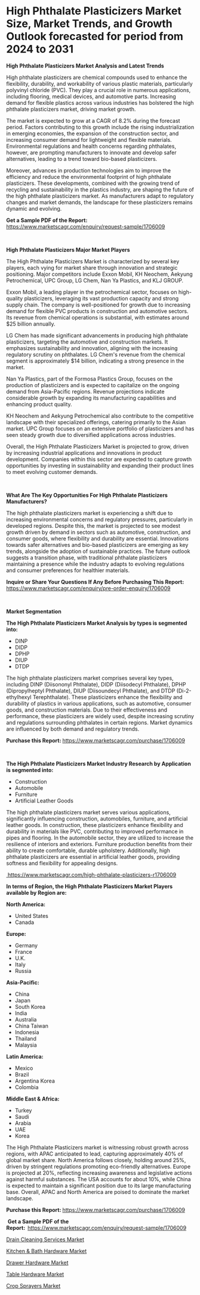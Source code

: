 <p><h1>High Phthalate Plasticizers Market Size, Market Trends, and Growth Outlook forecasted for period from 2024 to 2031</h1></p><p><strong>High Phthalate Plasticizers Market Analysis and Latest Trends</strong></p>
<p><p>High phthalate plasticizers are chemical compounds used to enhance the flexibility, durability, and workability of various plastic materials, particularly polyvinyl chloride (PVC). They play a crucial role in numerous applications, including flooring, medical devices, and automotive parts. Increasing demand for flexible plastics across various industries has bolstered the high phthalate plasticizers market, driving market growth.</p><p>The market is expected to grow at a CAGR of 8.2% during the forecast period. Factors contributing to this growth include the rising industrialization in emerging economies, the expansion of the construction sector, and increasing consumer demand for lightweight and flexible materials. Environmental regulations and health concerns regarding phthalates, however, are prompting manufacturers to innovate and develop safer alternatives, leading to a trend toward bio-based plasticizers. </p><p>Moreover, advances in production technologies aim to improve the efficiency and reduce the environmental footprint of high phthalate plasticizers. These developments, combined with the growing trend of recycling and sustainability in the plastics industry, are shaping the future of the high phthalate plasticizers market. As manufacturers adapt to regulatory changes and market demands, the landscape for these plasticizers remains dynamic and evolving.</p></p>
<p><strong>Get a Sample PDF of the Report:&nbsp;</strong> <a href="https://www.marketscagr.com/enquiry/request-sample/1706009?utm_campaign=1529&utm_medium=2&utm_source=Github&utm_content=ia&utm_term=21102024&utm_id=high-phthalate-plasticizers">https://www.marketscagr.com/enquiry/request-sample/1706009</a></p>
<p>&nbsp;</p>
<p><strong>High Phthalate Plasticizers Major Market Players</strong></p>
<p><p>The High Phthalate Plasticizers Market is characterized by several key players, each vying for market share through innovation and strategic positioning. Major competitors include Exxon Mobil, KH Neochem, Aekyung Petrochemical, UPC Group, LG Chem, Nan Ya Plastics, and KLJ GROUP.</p><p>Exxon Mobil, a leading player in the petrochemical sector, focuses on high-quality plasticizers, leveraging its vast production capacity and strong supply chain. The company is well-positioned for growth due to increasing demand for flexible PVC products in construction and automotive sectors. Its revenue from chemical operations is substantial, with estimates around $25 billion annually.</p><p>LG Chem has made significant advancements in producing high phthalate plasticizers, targeting the automotive and construction markets. It emphasizes sustainability and innovation, aligning with the increasing regulatory scrutiny on phthalates. LG Chem's revenue from the chemical segment is approximately $14 billion, indicating a strong presence in the market.</p><p>Nan Ya Plastics, part of the Formosa Plastics Group, focuses on the production of plasticizers and is expected to capitalize on the ongoing demand from Asia-Pacific regions. Revenue projections indicate considerable growth by expanding its manufacturing capabilities and enhancing product quality.</p><p>KH Neochem and Aekyung Petrochemical also contribute to the competitive landscape with their specialized offerings, catering primarily to the Asian market. UPC Group focuses on an extensive portfolio of plasticizers and has seen steady growth due to diversified applications across industries.</p><p>Overall, the High Phthalate Plasticizers Market is projected to grow, driven by increasing industrial applications and innovations in product development. Companies within this sector are expected to capture growth opportunities by investing in sustainability and expanding their product lines to meet evolving customer demands.</p></p>
<p>&nbsp;</p>
<p><strong>What Are The Key Opportunities For High Phthalate Plasticizers Manufacturers?</strong></p>
<p><p>The high phthalate plasticizers market is experiencing a shift due to increasing environmental concerns and regulatory pressures, particularly in developed regions. Despite this, the market is projected to see modest growth driven by demand in sectors such as automotive, construction, and consumer goods, where flexibility and durability are essential. Innovations towards safer alternatives and bio-based plasticizers are emerging as key trends, alongside the adoption of sustainable practices. The future outlook suggests a transition phase, with traditional phthalate plasticizers maintaining a presence while the industry adapts to evolving regulations and consumer preferences for healthier materials.</p></p>
<p><strong>Inquire or Share Your Questions If Any Before Purchasing This Report:</strong> <a href="https://www.marketscagr.com/enquiry/pre-order-enquiry/1706009?utm_campaign=1529&utm_medium=2&utm_source=Github&utm_content=ia&utm_term=21102024&utm_id=high-phthalate-plasticizers">https://www.marketscagr.com/enquiry/pre-order-enquiry/1706009</a></p>
<p>&nbsp;</p>
<p><strong>Market Segmentation</strong></p>
<p><strong>The High Phthalate Plasticizers Market Analysis by types is segmented into:</strong></p>
<p><ul><li>DINP</li><li>DIDP</li><li>DPHP</li><li>DIUP</li><li>DTDP</li></ul></p>
<p><p>The high phthalate plasticizers market comprises several key types, including DINP (Diisononyl Phthalate), DIDP (Diisodecyl Phthalate), DPHP (Dipropylheptyl Phthalate), DIUP (Diisoundecyl Phthalate), and DTDP (Di-2-ethylhexyl Terephthalate). These plasticizers enhance the flexibility and durability of plastics in various applications, such as automotive, consumer goods, and construction materials. Due to their effectiveness and performance, these plasticizers are widely used, despite increasing scrutiny and regulations surrounding phthalates in certain regions. Market dynamics are influenced by both demand and regulatory trends.</p></p>
<p><strong>Purchase this Report:&nbsp;</strong><a href="https://www.marketscagr.com/purchase/1706009?utm_campaign=1529&utm_medium=2&utm_source=Github&utm_content=ia&utm_term=21102024&utm_id=high-phthalate-plasticizers">https://www.marketscagr.com/purchase/1706009</a></p>
<p>&nbsp;</p>
<p><strong>The High Phthalate Plasticizers Market Industry Research by Application is segmented into:</strong></p>
<p><ul><li>Construction</li><li>Automobile</li><li>Furniture</li><li>Artificial Leather Goods</li></ul></p>
<p><p>The high phthalate plasticizers market serves various applications, significantly influencing construction, automobiles, furniture, and artificial leather goods. In construction, these plasticizers enhance flexibility and durability in materials like PVC, contributing to improved performance in pipes and flooring. In the automobile sector, they are utilized to increase the resilience of interiors and exteriors. Furniture production benefits from their ability to create comfortable, durable upholstery. Additionally, high phthalate plasticizers are essential in artificial leather goods, providing softness and flexibility for appealing designs.</p></p>
<p><a href="https://www.marketscagr.com/high-phthalate-plasticizers-r1706009?utm_campaign=1529&utm_medium=2&utm_source=Github&utm_content=ia&utm_term=21102024&utm_id=high-phthalate-plasticizers">&nbsp;https://www.marketscagr.com/high-phthalate-plasticizers-r1706009</a></p>
<p><strong>In terms of Region, the High Phthalate Plasticizers Market Players available by Region are:</strong></p>
<p>
    <p> <strong> North America: </strong>
        <ul>
            <li>United States</li>
            <li>Canada</li>
        </ul>
        </p> 
    <p> <strong> Europe: </strong>
        <ul>
            <li>Germany</li>
            <li>France</li>
            <li>U.K.</li>
            <li>Italy</li>
            <li>Russia</li>
        </ul>
        </p> 
    <p> <strong> Asia-Pacific: </strong>
        <ul>
            <li>China</li>
            <li>Japan</li>
            <li>South Korea</li>
            <li>India</li>
            <li>Australia</li>
            <li>China Taiwan</li>
            <li>Indonesia</li>
            <li>Thailand</li>
            <li>Malaysia</li>
        </ul>
        </p> 
    <p> <strong> Latin America: </strong>
        <ul>
            <li>Mexico</li>
            <li>Brazil</li>
            <li>Argentina Korea</li>
            <li>Colombia</li>
        </ul>
        </p> 
    <p> <strong> Middle East & Africa: </strong>
        <ul>
            <li>Turkey</li>
            <li>Saudi</li>
            <li>Arabia</li>
            <li>UAE</li>
            <li>Korea</li>
        </ul>
    </p>
    </p>
<p><p>The High Phthalate Plasticizers market is witnessing robust growth across regions, with APAC anticipated to lead, capturing approximately 40% of global market share. North America follows closely, holding around 25%, driven by stringent regulations promoting eco-friendly alternatives. Europe is projected at 20%, reflecting increasing awareness and legislative actions against harmful substances. The USA accounts for about 10%, while China is expected to maintain a significant position due to its large manufacturing base. Overall, APAC and North America are poised to dominate the market landscape.</p></p>
<p><strong>Purchase this Report: </strong><a href="https://www.marketscagr.com/purchase/1706009?utm_campaign=1529&utm_medium=2&utm_source=Github&utm_content=ia&utm_term=21102024&utm_id=high-phthalate-plasticizers">https://www.marketscagr.com/purchase/1706009</a></p>
<p>&nbsp;<strong>Get a Sample PDF of the Report:&nbsp;&nbsp;</strong><a href="https://www.marketscagr.com/enquiry/request-sample/1706009?utm_campaign=1529&utm_medium=2&utm_source=Github&utm_content=ia&utm_term=21102024&utm_id=high-phthalate-plasticizers">https://www.marketscagr.com/enquiry/request-sample/1706009</a></p>
<p><strong></strong></p>
<p><p><a href="https://www.linkedin.com/pulse/drain-cleaning-services-market-transformation-comparative-psu3f?utm_campaign=1529&utm_medium=2&utm_source=Github&utm_content=ia&utm_term=21102024&utm_id=high-phthalate-plasticizers">Drain Cleaning Services Market</a></p><p><a href="https://www.linkedin.com/pulse/global-kitchen-bath-hardware-market-analysis-key-trends-future-lbt9f?utm_campaign=1529&utm_medium=2&utm_source=Github&utm_content=ia&utm_term=21102024&utm_id=high-phthalate-plasticizers">Kitchen & Bath Hardware Market</a></p><p><a href="https://www.linkedin.com/pulse/exploring-drawer-hardware-market-strategic-insights-growth-opportunities-0esyf?utm_campaign=1529&utm_medium=2&utm_source=Github&utm_content=ia&utm_term=21102024&utm_id=high-phthalate-plasticizers">Drawer Hardware Market</a></p><p><a href="https://www.linkedin.com/pulse/table-hardware-market-global-insights-regional-analysis-v5hof?utm_campaign=1529&utm_medium=2&utm_source=Github&utm_content=ia&utm_term=21102024&utm_id=high-phthalate-plasticizers">Table Hardware Market</a></p><p><a href="https://issuu.com/reportprime-2/docs/crop-sprayers-market-size-2030.pptx_54bb5f9f4eb27e?utm_campaign=1529&utm_medium=2&utm_source=Github&utm_content=ia&utm_term=21102024&utm_id=high-phthalate-plasticizers">Crop Sprayers Market</a></p></p>
